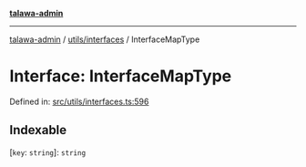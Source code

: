 [**talawa-admin**](../../../README.md)

***

[talawa-admin](../../../modules.md) / [utils/interfaces](../README.md) / InterfaceMapType

# Interface: InterfaceMapType

Defined in: [src/utils/interfaces.ts:596](https://github.com/bint-Eve/talawa-admin/blob/e05e1a03180dbbfc7ba850102958ea6b6cd4b01e/src/utils/interfaces.ts#L596)

## Indexable

\[`key`: `string`\]: `string`
